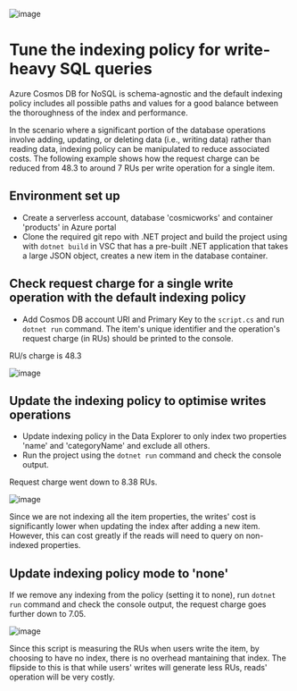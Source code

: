 ![image](https://github.com/ZCHAnalytics/Microsoft-Challenge-data-skills/assets/146954022/90f77905-433c-4e70-aa22-775806207340)

# Tune the indexing policy for write-heavy SQL queries
Azure Cosmos DB for NoSQL is schema-agnostic and the default indexing policy includes all possible paths and values for a good balance between the thoroughness of the index and performance.

In the scenario where a significant portion of the database operations involve adding, updating, or deleting data (i.e., writing data) rather than reading data, indexing policy can be manipulated to reduce associated costs. The following example shows how the request charge can be reduced from 48.3 to around 7 RUs per write operation for a single item.

## Environment set up 
- Create a serverless account, database 'cosmicworks' and container 'products' in Azure portal
- Clone the required git repo with .NET project and build the project using with `dotnet build` in VSC that has a pre-built .NET application that takes a large JSON object, creates a new item in the database container.

## Check request charge for a single write operation with the default indexing policy
- Add Cosmos DB account URI and Primary Key to the `script.cs` and run `dotnet run` command. The item's unique identifier and the operation's request charge (in RUs) should be printed to the console.

RU/s charge is 48.3
  
![image](https://github.com/ZCHAnalytics/Microsoft-Challenge-data-skills/assets/146954022/2c2a641a-5026-4076-9e13-18d1c370e88b)

## Update the indexing policy to optimise writes operations
- Update indexing policy in the Data Explorer to only index two properties 'name' and 'categoryName' and exclude all others.
- Run the project using the `dotnet run` command and check the console output. 

Request charge went down to 8.38 RUs. 

![image](https://github.com/ZCHAnalytics/Microsoft-Challenge-data-skills/assets/146954022/5797a2d3-1e39-49b1-b1c1-576bfdac10cd)

Since we are not indexing all the item properties, the writes' cost is significantly lower when updating the index after adding a new item. However, this can cost greatly if the reads will need to query on non-indexed properties.

## Update indexing policy mode to 'none'
If we remove any indexing from the policy (setting it to none), run `dotnet run` command and check the console output, the request charge goes further down to 7.05.

![image](https://github.com/ZCHAnalytics/Microsoft-Challenge-data-skills/assets/146954022/372d9084-30cc-4601-b805-7a52d4582ddc)

Since this script is measuring the RUs when users write the item, by choosing to have no index, there is no overhead mantaining that index.
The flipside to this is that while users' writes will generate less RUs, reads' operation will be very costly.
